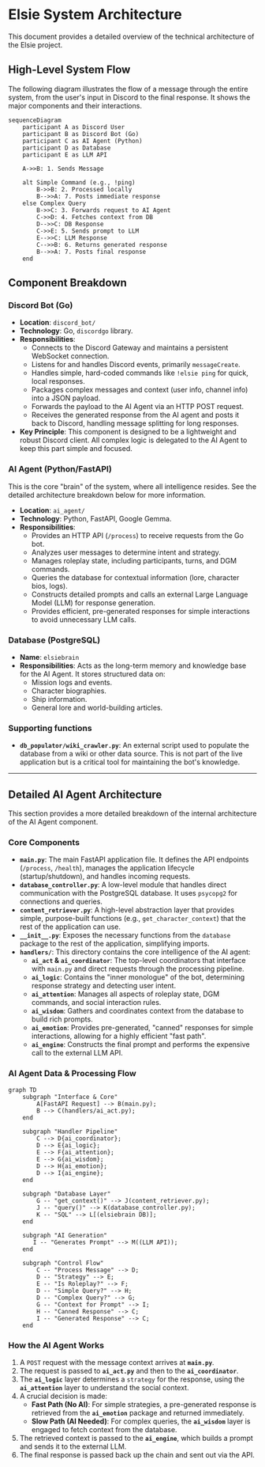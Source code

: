 # Elsie System Architecture

This document provides a detailed overview of the technical architecture of the Elsie project.

## High-Level System Flow

The following diagram illustrates the flow of a message through the entire system, from the user's input in Discord to the final response. It shows the major components and their interactions.

```mermaid
sequenceDiagram
    participant A as Discord User
    participant B as Discord Bot (Go)
    participant C as AI Agent (Python)
    participant D as Database
    participant E as LLM API

    A->>B: 1. Sends Message
    
    alt Simple Command (e.g., !ping)
        B->>B: 2. Processed locally
        B-->>A: 7. Posts immediate response
    else Complex Query
        B->>C: 3. Forwards request to AI Agent
        C->>D: 4. Fetches context from DB
        D-->>C: DB Response
        C->>E: 5. Sends prompt to LLM
        E-->>C: LLM Response
        C-->>B: 6. Returns generated response
        B-->>A: 7. Posts final response
    end
```

## Component Breakdown

### Discord Bot (Go)

-   **Location**: `discord_bot/`
-   **Technology**: Go, `discordgo` library.
-   **Responsibilities**:
    -   Connects to the Discord Gateway and maintains a persistent WebSocket connection.
    -   Listens for and handles Discord events, primarily `messageCreate`.
    -   Handles simple, hard-coded commands like `!elsie ping` for quick, local responses.
    -   Packages complex messages and context (user info, channel info) into a JSON payload.
    -   Forwards the payload to the AI Agent via an HTTP POST request.
    -   Receives the generated response from the AI agent and posts it back to Discord, handling message splitting for long responses.
-   **Key Principle**: This component is designed to be a lightweight and robust Discord client. All complex logic is delegated to the AI Agent to keep this part simple and focused.

### AI Agent (Python/FastAPI)

This is the core "brain" of the system, where all intelligence resides. See the detailed architecture breakdown below for more information.

-   **Location**: `ai_agent/`
-   **Technology**: Python, FastAPI, Google Gemma.
-   **Responsibilities**:
    -   Provides an HTTP API (`/process`) to receive requests from the Go bot.
    -   Analyzes user messages to determine intent and strategy.
    -   Manages roleplay state, including participants, turns, and DGM commands.
    -   Queries the database for contextual information (lore, character bios, logs).
    -   Constructs detailed prompts and calls an external Large Language Model (LLM) for response generation.
    -   Provides efficient, pre-generated responses for simple interactions to avoid unnecessary LLM calls.

### Database (PostgreSQL)

-   **Name**: `elsiebrain`
-   **Responsibilities**: Acts as the long-term memory and knowledge base for the AI Agent. It stores structured data on:
    -   Mission logs and events.
    -   Character biographies.
    -   Ship information.
    -   General lore and world-building articles.

### Supporting functions
- **`db_populator/wiki_crawler.py`**: An external script used to populate the database from a wiki or other data source. This is not part of the live application but is a critical tool for maintaining the bot's knowledge. 

---

## Detailed AI Agent Architecture

This section provides a more detailed breakdown of the internal architecture of the AI Agent component.

### Core Components

-   **`main.py`**: The main FastAPI application file. It defines the API endpoints (`/process`, `/health`), manages the application lifecycle (startup/shutdown), and handles incoming requests.
-   **`database_controller.py`**: A low-level module that handles direct communication with the PostgreSQL database. It uses `psycopg2` for connections and queries.
-   **`content_retriever.py`**: A high-level abstraction layer that provides simple, purpose-built functions (e.g., `get_character_context`) that the rest of the application can use.
-   **`__init__.py`**: Exposes the necessary functions from the `database` package to the rest of the application, simplifying imports.
-   **`handlers/`**: This directory contains the core intelligence of the AI agent:
    -   **`ai_act` & `ai_coordinator`**: The top-level coordinators that interface with `main.py` and direct requests through the processing pipeline.
    -   **`ai_logic`**: Contains the "inner monologue" of the bot, determining response strategy and detecting user intent.
    -   **`ai_attention`**: Manages all aspects of roleplay state, DGM commands, and social interaction rules.
    -   **`ai_wisdom`**: Gathers and coordinates context from the database to build rich prompts.
    -   **`ai_emotion`**: Provides pre-generated, "canned" responses for simple interactions, allowing for a highly efficient "fast path".
    -   **`ai_engine`**: Constructs the final prompt and performs the expensive call to the external LLM API.

### AI Agent Data & Processing Flow

```mermaid
graph TD
    subgraph "Interface & Core"
        A[FastAPI Request] --> B(main.py);
        B --> C(handlers/ai_act.py);
    end

    subgraph "Handler Pipeline"
        C --> D{ai_coordinator};
        D --> E{ai_logic};
        E --> F{ai_attention};
        E --> G{ai_wisdom};
        D --> H{ai_emotion};
        D --> I{ai_engine};
    end

    subgraph "Database Layer"
        G -- "get_context()" --> J(content_retriever.py);
        J -- "query()" --> K(database_controller.py);
        K -- "SQL" --> L[(elsiebrain DB)];
    end
    
    subgraph "AI Generation"
       I -- "Generates Prompt" --> M((LLM API));
    end

    subgraph "Control Flow"
        C -- "Process Message" --> D;
        D -- "Strategy" --> E;
        E -- "Is Roleplay?" --> F;
        D -- "Simple Query?" --> H;
        D -- "Complex Query?" --> G;
        G -- "Context for Prompt" --> I;
        H -- "Canned Response" --> C;
        I -- "Generated Response" --> C;
    end
```

### How the AI Agent Works

1.  A `POST` request with the message context arrives at **`main.py`**.
2.  The request is passed to **`ai_act.py`** and then to the **`ai_coordinator`**.
3.  The **`ai_logic`** layer determines a `strategy` for the response, using the **`ai_attention`** layer to understand the social context.
4.  A crucial decision is made:
    -   **Fast Path (No AI)**: For simple strategies, a pre-generated response is retrieved from the **`ai_emotion`** package and returned immediately.
    -   **Slow Path (AI Needed)**: For complex queries, the **`ai_wisdom`** layer is engaged to fetch context from the database.
5.  The retrieved context is passed to the **`ai_engine`**, which builds a prompt and sends it to the external LLM.
6.  The final response is passed back up the chain and sent out via the API.
